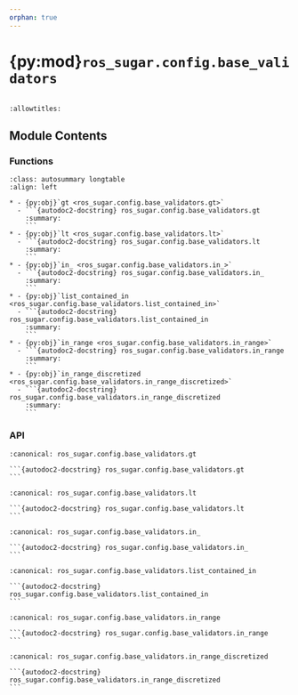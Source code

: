 ```yaml
---
orphan: true
---
```


# {py:mod}`ros_sugar.config.base_validators`

```{py:module} ros_sugar.config.base_validators
```

```{autodoc2-docstring} ros_sugar.config.base_validators
:allowtitles:
```

## Module Contents

### Functions

````{list-table}
:class: autosummary longtable
:align: left

* - {py:obj}`gt <ros_sugar.config.base_validators.gt>`
  - ```{autodoc2-docstring} ros_sugar.config.base_validators.gt
    :summary:
    ```
* - {py:obj}`lt <ros_sugar.config.base_validators.lt>`
  - ```{autodoc2-docstring} ros_sugar.config.base_validators.lt
    :summary:
    ```
* - {py:obj}`in_ <ros_sugar.config.base_validators.in_>`
  - ```{autodoc2-docstring} ros_sugar.config.base_validators.in_
    :summary:
    ```
* - {py:obj}`list_contained_in <ros_sugar.config.base_validators.list_contained_in>`
  - ```{autodoc2-docstring} ros_sugar.config.base_validators.list_contained_in
    :summary:
    ```
* - {py:obj}`in_range <ros_sugar.config.base_validators.in_range>`
  - ```{autodoc2-docstring} ros_sugar.config.base_validators.in_range
    :summary:
    ```
* - {py:obj}`in_range_discretized <ros_sugar.config.base_validators.in_range_discretized>`
  - ```{autodoc2-docstring} ros_sugar.config.base_validators.in_range_discretized
    :summary:
    ```
````

### API

````{py:function} gt(value: typing.Union[int, float])
:canonical: ros_sugar.config.base_validators.gt

```{autodoc2-docstring} ros_sugar.config.base_validators.gt
```
````

````{py:function} lt(value: typing.Union[int, float])
:canonical: ros_sugar.config.base_validators.lt

```{autodoc2-docstring} ros_sugar.config.base_validators.lt
```
````

````{py:function} in_(values: typing.List)
:canonical: ros_sugar.config.base_validators.in_

```{autodoc2-docstring} ros_sugar.config.base_validators.in_
```
````

````{py:function} list_contained_in(values: typing.List)
:canonical: ros_sugar.config.base_validators.list_contained_in

```{autodoc2-docstring} ros_sugar.config.base_validators.list_contained_in
```
````

````{py:function} in_range(min_value: typing.Union[float, int], max_value: typing.Union[float, int])
:canonical: ros_sugar.config.base_validators.in_range

```{autodoc2-docstring} ros_sugar.config.base_validators.in_range
```
````

````{py:function} in_range_discretized(step: typing.Union[float, int], min_value: typing.Union[float, int], max_value: typing.Union[float, int])
:canonical: ros_sugar.config.base_validators.in_range_discretized

```{autodoc2-docstring} ros_sugar.config.base_validators.in_range_discretized
```
````
